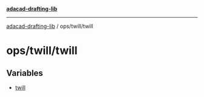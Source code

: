 [**adacad-drafting-lib**](../../../README.md)

***

[adacad-drafting-lib](../../../modules.md) / ops/twill/twill

# ops/twill/twill

## Variables

- [twill](variables/twill.md)
